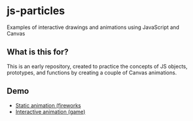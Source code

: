 # js-particles

Examples of interactive drawings and animations using JavaScript and Canvas

## What is this for?

This is an early repository, created to practice the concepts of JS objects, prototypes, and functions by creating a couple of Canvas animations.

## Demo

 * [Static animation (fireworks](https://bootler.github.io/js-particles/)
 * [Interactive animation (game)](https://bootler.github.io/js-particles/game.html)
